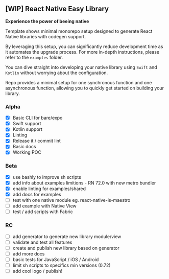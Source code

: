 ## [WIP] React Native Easy Library

**Experience the power of beeing native**

Template shows minimal monorepo setup designed to generate React Native libraries with codegen support.

By leveraging this setup, you can significantly reduce development time as it automates the upgrade process. For more in-depth instructions, please refer to the `examples` folder.

You can dive straight into developing your native library using `Swift` and `Kotlin` without worrying about the configuration.

Repo provides a minimal setup for one synchronous function and one asynchronous function, allowing you to quickly get started on building your library.

### Alpha
- [x] Basic CLI for bare/expo
- [x] Swift support
- [x] Kotlin support
- [x] Linting
- [x] Release it / commit lint
- [x] Basic docs
- [x] Working POC

### Beta
- [x] use bashly to improve sh scripts
- [x] add info about examples limitions - RN 72.0 with new metro bundler
- [x] enable linting for examples/shared
- [x] add docs for examples
- [ ] test with one native module eg. react-native-is-maestro
- [ ] add example with Native View
- [ ] test / add scripts with Fabric

### RC
- [ ] add generator to generate new library module/view
- [ ] validate and test all features
- [ ] create and publish new library based on generator
- [ ] add more docs
- [ ] basic tests for JavaScript / iOS / Android
- [ ] limit sh scripts to specifics min versions (0.72)
- [ ] add cool logo / publish!
